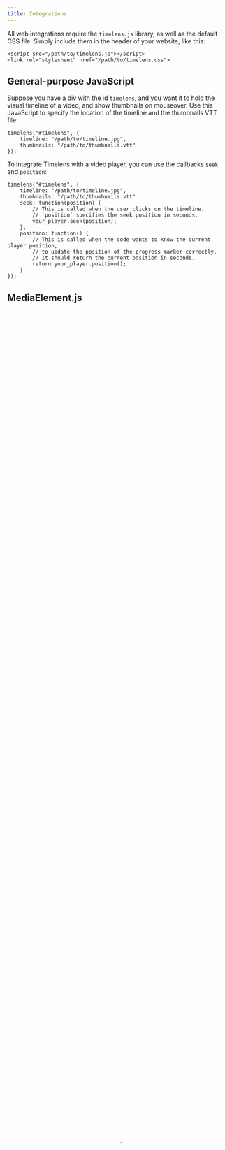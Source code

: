 ```yaml
---
title: Integrations
---
```


All web integrations require the `timelens.js` library, as well as the default CSS file. Simply include them in the header of your website, like this:

    <script src="/path/to/timelens.js"></script>
    <link rel="stylesheet" href="/path/to/timelens.css">

## General-purpose JavaScript

<div id="timelens" class="demo"></div>

Suppose you have a div with the id `timelens`, and you want it to hold the visual timeline of a video, and show thumbnails on mouseover.
Use this JavaScript to specify the location of the timeline and the thumbnails VTT file:

    timelens("#timelens", {
        timeline: "/path/to/timeline.jpg",
        thumbnails: "/path/to/thumbnails.vtt"
    });

To integrate Timelens with a video player, you can use the callbacks `seek` and `position`:

    timelens("#timelens", {
        timeline: "/path/to/timeline.jpg",
        thumbnails: "/path/to/thumbnails.vtt"
        seek: function(position) {
            // This is called when the user clicks on the timeline.
            // `position` specifies the seek position in seconds.
            your_player.seek(position);
        },
        position: function() {
            // This is called when the code wants to know the current player position,
            // to update the position of the progress marker correctly.
            // It should return the current position in seconds.
            return your_player.position();
        }
    });

<script>
timelens("#timelens", {timeline: "/timelines/6558.jpg", thumbnails: "/thumbnails/6558.vtt"});
</script>

## MediaElement.js

<link rel="stylesheet" href="/assets/mediaelement/mediaelementplayer.min.css" />
<script src="/assets/timelens-mediaelement.js"></script>

<video class="mediaelement" data-id="2291" poster="https://static.media.ccc.de/media/congress/2014/6558-hd_preview.jpg" id="mejs_6321571297311233_html5" src="https://cdn.media.ccc.de/congress/2014/webm-hd/31c3-6558-de-en-Traue_keinem_Scan_den_du_nicht_selbst_gefaelscht_hast_webm-hd.webm" preload="auto" style="width: 100%; height: 100%;" data-timeline="/timelines/6558.jpg">
<track kind="metadata" label="thumbnails" src="/thumbnails/6558.vtt">
</video>

Include timelens-mediaelement.js in your website's `<head>`.
Then you can simply add a `timelens` entry to the features list when initializing the player, and everything will just work:

    var player = new MediaElementPlayer(document.querySelector("#mediaelement"), {
        features: ["playpause", "progress", "volume", "timelens"]
    });

<script>
var player = new MediaElementPlayer(document.querySelector(".mediaelement"), {
    features: ["playpause", "progress", "volume", "timelens"]
});
</script>

## Clappr

<script type="text/javascript" src="/assets/timelens-clappr.js"></script>

<div id="clappr" style="width: 100%; height: 100%"></div>

<script>
    var player = new Clappr.Player({
        source: "https://berlin-ak.ftp.media.ccc.de//congress/2014/webm-hd/31c3-6558-de-en-Traue_keinem_Scan_den_du_nicht_selbst_gefaelscht_hast_webm-hd.webm",
        parentId: "#clappr",
        poster: "https://static.media.ccc.de/media/congress/2014/6558-hd_preview.jpg",
        plugins: {
            core: [TimelensPlugin]
        },
        timelens: {
            timeline: "/timelines/6558.jpg",
            thumbnails: "/thumbnails/6558.vtt"
        }
    });
</script>

Include timelens-clappr.js in your website's `<head>`.
Then you can simply add a `TimelensPlugin` entry to the plugins list when initializing the player, and define the location of the timeline and the thumbnails file in the `timelens` parameter:

    var player = new Clappr.Player({
        source: "/path/to/video.mp4",
        parentId: "#clappr",
        plugins: {
            core: [TimelensPlugin]
        },
        timelens: {
            timeline: "/path/to/timeline.jpg",
            thumbnails: "/path/to/thumbnails.vtt"
        }
    });
